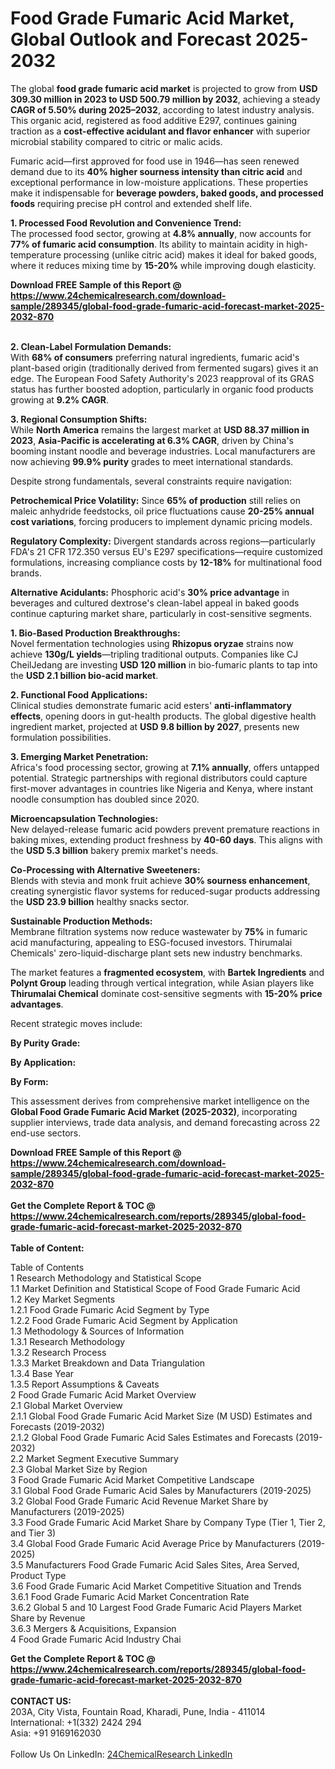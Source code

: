 <h1>Food Grade Fumaric Acid Market, Global Outlook and Forecast 2025-2032</h1><p>The global <strong>food grade fumaric acid market</strong> is projected to grow from <strong>USD 309.30 million in 2023 to USD 500.79 million by 2032</strong>, achieving a steady <strong>CAGR of 5.50% during 2025–2032</strong>, according to latest industry analysis. This organic acid, registered as food additive E297, continues gaining traction as a <strong>cost-effective acidulant and flavor enhancer</strong> with superior microbial stability compared to citric or malic acids.</p><p>Fumaric acid—first approved for food use in 1946—has seen renewed demand due to its <strong>40% higher sourness intensity than citric acid</strong> and exceptional performance in low-moisture applications. These properties make it indispensable for <strong>beverage powders, baked goods, and processed foods</strong> requiring precise pH control and extended shelf life.</p><p><strong>1. Processed Food Revolution and Convenience Trend:</strong><br>
The processed food sector, growing at <strong>4.8% annually</strong>, now accounts for <strong>77% of fumaric acid consumption</strong>. Its ability to maintain acidity in high-temperature processing (unlike citric acid) makes it ideal for baked goods, where it reduces mixing time by <strong>15-20%</strong> while improving dough elasticity.</p><div><b>Download FREE Sample of this Report @ 
            <a href="https://www.24chemicalresearch.com/download-sample/289345/global-food-grade-fumaric-acid-forecast-market-2025-2032-870">
            https://www.24chemicalresearch.com/download-sample/289345/global-food-grade-fumaric-acid-forecast-market-2025-2032-870</a></b></div><br><p><strong>2. Clean-Label Formulation Demands:</strong><br>
With <strong>68% of consumers</strong> preferring natural ingredients, fumaric acid's plant-based origin (traditionally derived from fermented sugars) gives it an edge. The European Food Safety Authority's 2023 reapproval of its GRAS status has further boosted adoption, particularly in organic food products growing at <strong>9.2% CAGR</strong>.</p><p><strong>3. Regional Consumption Shifts:</strong><br>
While <strong>North America</strong> remains the largest market at <strong>USD 88.37 million in 2023</strong>, <strong>Asia-Pacific is accelerating at 6.3% CAGR</strong>, driven by China's booming instant noodle and beverage industries. Local manufacturers are now achieving <strong>99.9% purity</strong> grades to meet international standards.</p><p>Despite strong fundamentals, several constraints require navigation:</p><p><strong>Petrochemical Price Volatility:</strong> Since <strong>65% of production</strong> still relies on maleic anhydride feedstocks, oil price fluctuations cause <strong>20-25% annual cost variations</strong>, forcing producers to implement dynamic pricing models.</p><p><strong>Regulatory Complexity:</strong> Divergent standards across regions—particularly FDA's 21 CFR 172.350 versus EU's E297 specifications—require customized formulations, increasing compliance costs by <strong>12-18%</strong> for multinational food brands.</p><p><strong>Alternative Acidulants:</strong> Phosphoric acid's <strong>30% price advantage</strong> in beverages and cultured dextrose's clean-label appeal in baked goods continue capturing market share, particularly in cost-sensitive segments.</p><p><strong>1. Bio-Based Production Breakthroughs:</strong><br>
Novel fermentation technologies using <strong>Rhizopus oryzae</strong> strains now achieve <strong>130g/L yields</strong>—tripling traditional outputs. Companies like CJ CheilJedang are investing <strong>USD 120 million</strong> in bio-fumaric plants to tap into the <strong>USD 2.1 billion bio-acid market</strong>.</p><p><strong>2. Functional Food Applications:</strong><br>
Clinical studies demonstrate fumaric acid esters' <strong>anti-inflammatory effects</strong>, opening doors in gut-health products. The global digestive health ingredient market, projected at <strong>USD 9.8 billion by 2027</strong>, presents new formulation possibilities.</p><p><strong>3. Emerging Market Penetration:</strong><br>
Africa's food processing sector, growing at <strong>7.1% annually</strong>, offers untapped potential. Strategic partnerships with regional distributors could capture first-mover advantages in countries like Nigeria and Kenya, where instant noodle consumption has doubled since 2020.</p><p><strong>Microencapsulation Technologies:</strong><br>
	New delayed-release fumaric acid powders prevent premature reactions in baking mixes, extending product freshness by <strong>40-60 days</strong>. This aligns with the <strong>USD 5.3 billion</strong> bakery premix market's needs.</p><p><strong>Co-Processing with Alternative Sweeteners:</strong><br>
	Blends with stevia and monk fruit achieve <strong>30% sourness enhancement</strong>, creating synergistic flavor systems for reduced-sugar products addressing the <strong>USD 23.9 billion</strong> healthy snacks sector.</p><p><strong>Sustainable Production Methods:</strong><br>
	Membrane filtration systems now reduce wastewater by <strong>75%</strong> in fumaric acid manufacturing, appealing to ESG-focused investors. Thirumalai Chemicals' zero-liquid-discharge plant sets new industry benchmarks.</p><p>The market features a <strong>fragmented ecosystem</strong>, with <strong>Bartek Ingredients</strong> and <strong>Polynt Group</strong> leading through vertical integration, while Asian players like <strong>Thirumalai Chemical</strong> dominate cost-sensitive segments with <strong>15-20% price advantages</strong>.</p><p>Recent strategic moves include:</p><p><strong>By Purity Grade:</strong></p><p><strong>By Application:</strong></p><p><strong>By Form:</strong></p><p>This assessment derives from comprehensive market intelligence on the <strong>Global Food Grade Fumaric Acid Market (2025-2032)</strong>, incorporating supplier interviews, trade data analysis, and demand forecasting across 22 end-use sectors.</p><div><b>Download FREE Sample of this Report @ 
            <a href="https://www.24chemicalresearch.com/download-sample/289345/global-food-grade-fumaric-acid-forecast-market-2025-2032-870">
            https://www.24chemicalresearch.com/download-sample/289345/global-food-grade-fumaric-acid-forecast-market-2025-2032-870</a></b></div><br><div><b>Get the Complete Report & TOC @ 
            <a href="https://www.24chemicalresearch.com/reports/289345/global-food-grade-fumaric-acid-forecast-market-2025-2032-870">
            https://www.24chemicalresearch.com/reports/289345/global-food-grade-fumaric-acid-forecast-market-2025-2032-870</a></b></div><br>
            <b>Table of Content:</b><p>Table of Contents<br />
1 Research Methodology and Statistical Scope<br />
1.1 Market Definition and Statistical Scope of Food Grade Fumaric Acid<br />
1.2 Key Market Segments<br />
1.2.1 Food Grade Fumaric Acid Segment by Type<br />
1.2.2 Food Grade Fumaric Acid Segment by Application<br />
1.3 Methodology & Sources of Information<br />
1.3.1 Research Methodology<br />
1.3.2 Research Process<br />
1.3.3 Market Breakdown and Data Triangulation<br />
1.3.4 Base Year<br />
1.3.5 Report Assumptions & Caveats<br />
2 Food Grade Fumaric Acid Market Overview<br />
2.1 Global Market Overview<br />
2.1.1 Global Food Grade Fumaric Acid Market Size (M USD) Estimates and Forecasts (2019-2032)<br />
2.1.2 Global Food Grade Fumaric Acid Sales Estimates and Forecasts (2019-2032)<br />
2.2 Market Segment Executive Summary<br />
2.3 Global Market Size by Region<br />
3 Food Grade Fumaric Acid Market Competitive Landscape<br />
3.1 Global Food Grade Fumaric Acid Sales by Manufacturers (2019-2025)<br />
3.2 Global Food Grade Fumaric Acid Revenue Market Share by Manufacturers (2019-2025)<br />
3.3 Food Grade Fumaric Acid Market Share by Company Type (Tier 1, Tier 2, and Tier 3)<br />
3.4 Global Food Grade Fumaric Acid Average Price by Manufacturers (2019-2025)<br />
3.5 Manufacturers Food Grade Fumaric Acid Sales Sites, Area Served, Product Type<br />
3.6 Food Grade Fumaric Acid Market Competitive Situation and Trends<br />
3.6.1 Food Grade Fumaric Acid Market Concentration Rate<br />
3.6.2 Global 5 and 10 Largest Food Grade Fumaric Acid Players Market Share by Revenue<br />
3.6.3 Mergers & Acquisitions, Expansion<br />
4 Food Grade Fumaric Acid Industry Chai</p><div><b>Get the Complete Report & TOC @ 
            <a href="https://www.24chemicalresearch.com/reports/289345/global-food-grade-fumaric-acid-forecast-market-2025-2032-870">
            https://www.24chemicalresearch.com/reports/289345/global-food-grade-fumaric-acid-forecast-market-2025-2032-870</a></b></div><br><b>CONTACT US:</b><br>
            203A, City Vista, Fountain Road, Kharadi, Pune, India - 411014<br>
            International: +1(332) 2424 294<br>
            Asia: +91 9169162030 <br><br>
            Follow Us On LinkedIn: <a href="https://www.linkedin.com/company/24chemicalresearch/">24ChemicalResearch LinkedIn</a>